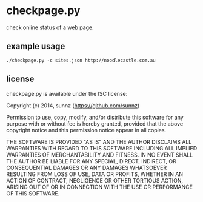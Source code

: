 checkpage.py
============

check online status of a web page.

## example usage

```
./checkpage.py -c sites.json http://noodlecastle.com.au
```

## license

checkpage.py is available under the ISC license:

Copyright (c) 2014, sunnz (https://github.com/sunnz)

Permission to use, copy, modify, and/or distribute this software for any
purpose with or without fee is hereby granted, provided that the above
copyright notice and this permission notice appear in all copies.

THE SOFTWARE IS PROVIDED "AS IS" AND THE AUTHOR DISCLAIMS ALL WARRANTIES
WITH REGARD TO THIS SOFTWARE INCLUDING ALL IMPLIED WARRANTIES OF
MERCHANTABILITY AND FITNESS. IN NO EVENT SHALL THE AUTHOR BE LIABLE FOR
ANY SPECIAL, DIRECT, INDIRECT, OR CONSEQUENTIAL DAMAGES OR ANY DAMAGES
WHATSOEVER RESULTING FROM LOSS OF USE, DATA OR PROFITS, WHETHER IN AN
ACTION OF CONTRACT, NEGLIGENCE OR OTHER TORTIOUS ACTION, ARISING OUT OF
OR IN CONNECTION WITH THE USE OR PERFORMANCE OF THIS SOFTWARE.
